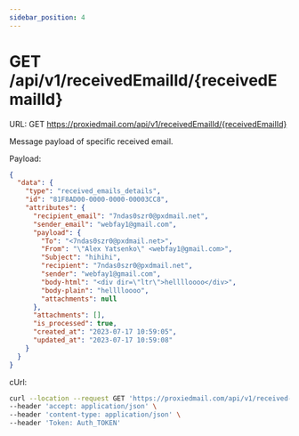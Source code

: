```yaml
---
sidebar_position: 4
---
```


# GET /api/v1/receivedEmailId/{receivedEmailId}

URL: GET https://proxiedmail.com/api/v1/receivedEmailId/{receivedEmailId}

Message payload of specific received email.

Payload:

```json
{
  "data": {
    "type": "received_emails_details",
    "id": "81F8AD00-0000-0000-00003CC8",
    "attributes": {
      "recipient_email": "7ndas0szr0@pxdmail.net",
      "sender_email": "webfay1@gmail.com",
      "payload": {
        "To": "<7ndas0szr0@pxdmail.net>",
        "From": "\"Alex Yatsenko\" <webfay1@gmail.com>",
        "Subject": "hihihi",
        "recipient": "7ndas0szr0@pxdmail.net",
        "sender": "webfay1@gmail.com",
        "body-html": "<div dir=\"ltr\">helllloooo</div>",
        "body-plain": "helllloooo",
        "attachments": null
      },
      "attachments": [],
      "is_processed": true,
      "created_at": "2023-07-17 10:59:05",
      "updated_at": "2023-07-17 10:59:08"
    }
  }
}
```

cUrl:

```bash
curl --location --request GET 'https://proxiedmail.com/api/v1/received-emails/{receivedEmailId}' \
--header 'accept: application/json' \
--header 'content-type: application/json' \
--header 'Token: Auth_TOKEN'
```